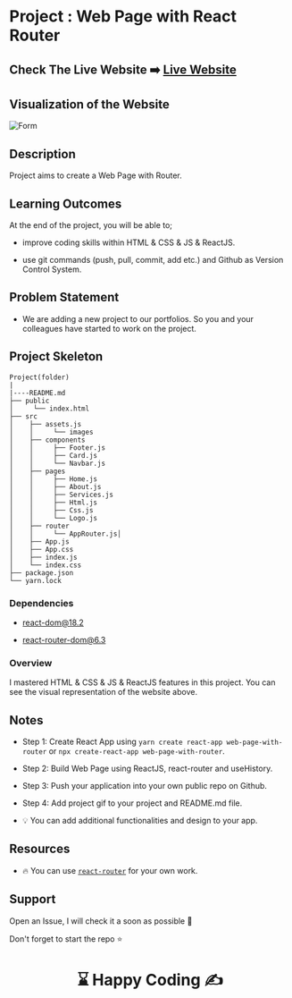 # Project : Web Page with React Router

## Check The Live Website ➡️ [Live Website](https://cooper-reactrouterpage.netlify.app/)

## Visualization of the Website

![Form](./react-router.gif)

## Description

Project aims to create a Web Page with Router.

## Learning Outcomes

At the end of the project, you will be able to;

- improve coding skills within HTML & CSS & JS & ReactJS.

- use git commands (push, pull, commit, add etc.) and Github as Version Control System.

## Problem Statement

- We are adding a new project to our portfolios. So you and your colleagues have started to work on the project.

## Project Skeleton

```
Project(folder)
|
|----README.md
├── public
│     └── index.html
├── src
│    ├── assets.js
│    │     └── images
│    ├── components
│    │     ├── Footer.js
│    │     ├── Card.js
│    │     └── Navbar.js
│    ├── pages
│    │     ├── Home.js
│    │     ├── About.js
│    │     ├── Services.js
│    │     ├── Html.js
│    │     ├── Css.js
│    │     └── Logo.js
│    ├── router
│    │     └── AppRouter.js│
│    ├── App.js
│    ├── App.css
│    ├── index.js
│    └── index.css
├── package.json
└── yarn.lock
```

### Dependencies

- react-dom@18.2

- react-router-dom@6.3

### Overview

I mastered HTML & CSS & JS & ReactJS features in this project.
You can see the visual representation of the website above.

## Notes

- Step 1: Create React App using `yarn create react-app web-page-with-router` or `npx create-react-app web-page-with-router`.

- Step 2: Build Web Page using ReactJS, react-router and useHistory.

- Step 3: Push your application into your own public repo on Github.

- Step 4: Add project gif to your project and README.md file.

- 💡 You can add additional functionalities and design to your app.
## Resources

- 🔥 You can use [`react-router`](https://reactrouter.com/en/main) for your own work.

## Support
Open an Issue, I will check it a soon as possible 👀

Don't forget to start the repo ⭐

# <center> ⌛ Happy Coding ✍ </center>
